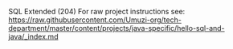 SQL Extended (204)
For raw project instructions see: https://raw.githubusercontent.com/Umuzi-org/tech-department/master/content/projects/java-specific/hello-sql-and-java/_index.md